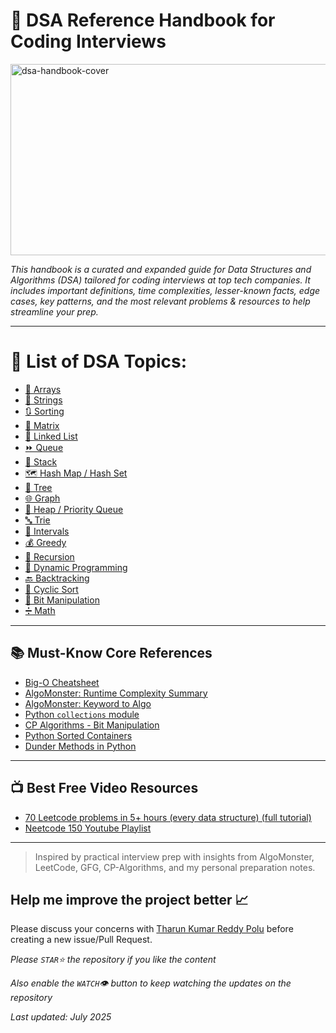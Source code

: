 # 📘 DSA Reference Handbook for Coding Interviews

<img width="917" height="306" alt="dsa-handbook-cover" src="https://github.com/user-attachments/assets/02fab156-1293-492e-bf59-8c34a20fd632" />

_This handbook is a curated and expanded guide for Data Structures and Algorithms (DSA) tailored for coding interviews at top tech companies. It includes important definitions, time complexities, lesser-known facts, edge cases, key patterns, and the most relevant problems & resources to help streamline your prep._

---
# 📖 List of DSA Topics:
- [📌 Arrays](https://github.com/TharunKumarReddyPolu/DSA-Handbook-for-Coding-Interviews/blob/main/Topics/arrays.md)
- [🧵 Strings](https://github.com/TharunKumarReddyPolu/DSA-Handbook-for-Coding-Interviews/blob/main/Topics/strings.md)
- [🔃 Sorting](https://github.com/TharunKumarReddyPolu/DSA-Handbook-for-Coding-Interviews/blob/main/Topics/sorting.md)
- [🧮 Matrix](https://github.com/TharunKumarReddyPolu/DSA-Handbook-for-Coding-Interviews/blob/main/Topics/matrix.md)
- [🔗 Linked List](https://github.com/TharunKumarReddyPolu/DSA-Handbook-for-Coding-Interviews/blob/main/Topics/linked-list.md)
- [⏩ Queue](https://github.com/TharunKumarReddyPolu/DSA-Handbook-for-Coding-Interviews/blob/main/Topics/queue.md)
- [🧱 Stack](https://github.com/TharunKumarReddyPolu/DSA-Handbook-for-Coding-Interviews/blob/main/Topics/stack.md)
- [🗺️ Hash Map / Hash Set](https://github.com/TharunKumarReddyPolu/DSA-Handbook-for-Coding-Interviews/blob/main/Topics/hashing.md)
- [🌲 Tree](https://github.com/TharunKumarReddyPolu/DSA-Handbook-for-Coding-Interviews/blob/main/Topics/tree.md)
- [🌐 Graph](https://github.com/TharunKumarReddyPolu/DSA-Handbook-for-Coding-Interviews/blob/main/Topics/graph.md)
- [🔺 Heap / Priority Queue](https://github.com/TharunKumarReddyPolu/DSA-Handbook-for-Coding-Interviews/blob/main/Topics/heap-pq.md)
- [🔤 Trie](https://github.com/TharunKumarReddyPolu/DSA-Handbook-for-Coding-Interviews/blob/main/Topics/trie.mds)
- [📆 Intervals](https://github.com/TharunKumarReddyPolu/DSA-Handbook-for-Coding-Interviews/blob/main/Topics/intervals.md)
- [💰 Greedy](https://github.com/TharunKumarReddyPolu/DSA-Handbook-for-Coding-Interviews/blob/main/Topics/greedy.md)
- [🔁 Recursion](https://github.com/TharunKumarReddyPolu/DSA-Handbook-for-Coding-Interviews/blob/main/Topics/recursion.md)
- [🧠 Dynamic Programming](https://github.com/TharunKumarReddyPolu/DSA-Handbook-for-Coding-Interviews/blob/main/Topics/dynamic-programming.md)
- [🔙 Backtracking](https://github.com/TharunKumarReddyPolu/DSA-Handbook-for-Coding-Interviews/blob/main/Topics/backtracking.md)
- [🔄 Cyclic Sort](https://github.com/TharunKumarReddyPolu/DSA-Handbook-for-Coding-Interviews/blob/main/Topics/cyclic-sort.md)
- [🧮 Bit Manipulation](https://github.com/TharunKumarReddyPolu/DSA-Handbook-for-Coding-Interviews/blob/main/Topics/bit-manipulation.md)
- [➗ Math](https://github.com/TharunKumarReddyPolu/DSA-Handbook-for-Coding-Interviews/blob/main/Topics/math.md)

---

## 📚 Must-Know Core References
- [Big-O Cheatsheet](https://www.bigocheatsheet.com/)
- [AlgoMonster: Runtime Complexity Summary](https://algo.monster/problems/runtime_summary)
- [AlgoMonster: Keyword to Algo](https://algo.monster/problems/keyword_to_algo)
- [Python `collections` module](https://www.geeksforgeeks.org/python-collections-module/)
- [CP Algorithms - Bit Manipulation](https://cp-algorithms.com/algebra/bit-manipulation.html)
- [Python Sorted Containers](https://www.geeksforgeeks.org/python-sorted-containers-an-introduction/)
- [Dunder Methods in Python](https://www.geeksforgeeks.org/dunder-magic-methods-python/)

---

## 📺 Best Free Video Resources
- [70 Leetcode problems in 5+ hours (every data structure) (full tutorial)](https://youtu.be/lvO88XxNAzs)
- [Neetcode 150 Youtube Playlist](https://www.youtube.com/watch?v=3OamzN90kPg&list=PLPe9IkX86X3y5m_MvtNu2ughxsvkqUNKr)

---

> Inspired by practical interview prep with insights from AlgoMonster, LeetCode, GFG, CP-Algorithms, and my personal preparation notes.

## Help me improve the project better 📈

Please discuss your concerns with [Tharun Kumar Reddy Polu](https://tharunpolu.com/) before creating a new issue/Pull Request.

_Please `STAR`⭐️ the repository if you like the content_

_Also enable the `WATCH`👁 button to keep watching the updates on the repository_


_Last updated: July 2025_
